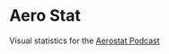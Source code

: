 # Aero Stat

Visual statistics for the [Aerostat Podcast](http://www.aquarium.ru/misc/aerostat/index.html)
